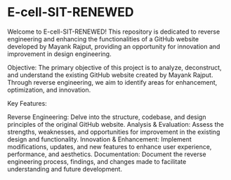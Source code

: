 # E-cell-SIT-RENEWED

Welcome to E-cell-SIT-RENEWED! This repository is dedicated to reverse engineering and enhancing the functionalities of a GitHub website developed by Mayank Rajput, providing an opportunity for innovation and improvement in design
engineering.

Objective: 
The primary objective of this project is to analyze, deconstruct, and understand the existing GitHub website created by Mayank Rajput. Through reverse engineering, we aim to identify areas for enhancement, optimization, and innovation.

Key Features:

Reverse Engineering: Delve into the structure, codebase, and design principles of the original GitHub website.
Analysis & Evaluation: Assess the strengths, weaknesses, and opportunities for improvement in the existing design and functionality.
Innovation & Enhancement: Implement modifications, updates, and new features to enhance user experience, performance, and aesthetics.
Documentation: Document the reverse engineering process, findings, and changes made to facilitate understanding and future development.
